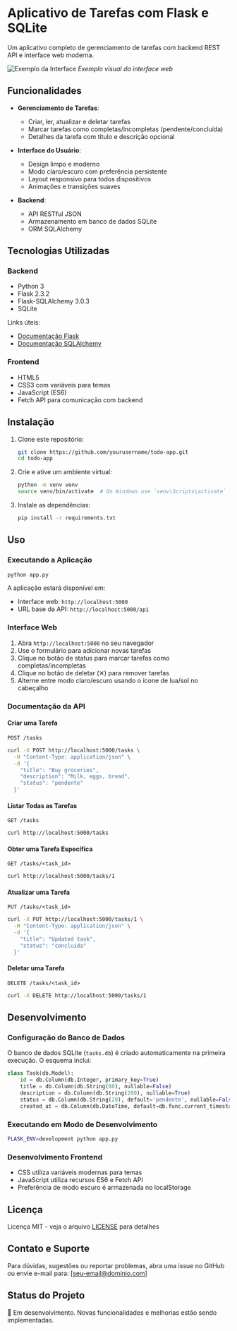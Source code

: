 # Aplicativo de Tarefas com Flask e SQLite

Um aplicativo completo de gerenciamento de tarefas com backend REST API e interface web moderna.

![Exemplo da Interface](static/exemplo-interface.png)
*Exemplo visual da interface web*

## Funcionalidades

- **Gerenciamento de Tarefas**:
  - Criar, ler, atualizar e deletar tarefas
  - Marcar tarefas como completas/incompletas (pendente/concluída)
  - Detalhes da tarefa com título e descrição opcional

- **Interface do Usuário**:
  - Design limpo e moderno
  - Modo claro/escuro com preferência persistente
  - Layout responsivo para todos dispositivos
  - Animações e transições suaves

- **Backend**:
  - API RESTful JSON
  - Armazenamento em banco de dados SQLite
  - ORM SQLAlchemy

## Tecnologias Utilizadas

### Backend
- Python 3
- Flask 2.3.2
- Flask-SQLAlchemy 3.0.3
- SQLite

Links úteis:
- [Documentação Flask](https://flask.palletsprojects.com/)
- [Documentação SQLAlchemy](https://docs.sqlalchemy.org/)

### Frontend
- HTML5
- CSS3 com variáveis para temas
- JavaScript (ES6)
- Fetch API para comunicação com backend

## Instalação

1. Clone este repositório:
   ```bash
   git clone https://github.com/yourusername/todo-app.git
   cd todo-app
   ```

2. Crie e ative um ambiente virtual:
   ```bash
   python -m venv venv
   source venv/bin/activate  # On Windows use `venv\Scripts\activate`
   ```

3. Instale as dependências:
   ```bash
   pip install -r requirements.txt
   ```

## Uso

### Executando a Aplicação
```bash
python app.py
```

A aplicação estará disponível em:
- Interface web: `http://localhost:5000`
- URL base da API: `http://localhost:5000/api`

### Interface Web
1. Abra `http://localhost:5000` no seu navegador
2. Use o formulário para adicionar novas tarefas
3. Clique no botão de status para marcar tarefas como completas/incompletas
4. Clique no botão de deletar (✕) para remover tarefas
5. Alterne entre modo claro/escuro usando o ícone de lua/sol no cabeçalho

### Documentação da API

#### Criar uma Tarefa
`POST /tasks`
```bash
curl -X POST http://localhost:5000/tasks \
  -H "Content-Type: application/json" \
  -d '{
    "title": "Buy groceries",
    "description": "Milk, eggs, bread",
    "status": "pendente"
  }'
```

#### Listar Todas as Tarefas
`GET /tasks`
```bash
curl http://localhost:5000/tasks
```

#### Obter uma Tarefa Específica
`GET /tasks/<task_id>`
```bash
curl http://localhost:5000/tasks/1
```

#### Atualizar uma Tarefa
`PUT /tasks/<task_id>`
```bash
curl -X PUT http://localhost:5000/tasks/1 \
  -H "Content-Type: application/json" \
  -d '{
    "title": "Updated task",
    "status": "concluida"
  }'
```

#### Deletar uma Tarefa
`DELETE /tasks/<task_id>`
```bash
curl -X DELETE http://localhost:5000/tasks/1
```

## Desenvolvimento

### Configuração do Banco de Dados
O banco de dados SQLite (`tasks.db`) é criado automaticamente na primeira execução. O esquema inclui:

```python
class Task(db.Model):
    id = db.Column(db.Integer, primary_key=True)
    title = db.Column(db.String(80), nullable=False)
    description = db.Column(db.String(200), nullable=True)
    status = db.Column(db.String(20), default='pendente', nullable=False)
    created_at = db.Column(db.DateTime, default=db.func.current_timestamp())
```

### Executando em Modo de Desenvolvimento
```bash
FLASK_ENV=development python app.py
```

### Desenvolvimento Frontend
- CSS utiliza variáveis modernas para temas
- JavaScript utiliza recursos ES6 e Fetch API
- Preferência de modo escuro é armazenada no localStorage

## Licença
Licença MIT - veja o arquivo [LICENSE](#) para detalhes

## Contato e Suporte

Para dúvidas, sugestões ou reportar problemas, abra uma issue no GitHub ou envie e-mail para: [seu-email@dominio.com]

## Status do Projeto

🚧 Em desenvolvimento. Novas funcionalidades e melhorias estão sendo implementadas.
